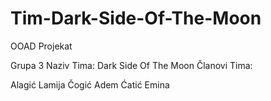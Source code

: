 # Tim-Dark-Side-Of-The-Moon
OOAD Projekat

Grupa 3
Naziv Tima: Dark Side Of The Moon
Članovi Tima:

Alagić Lamija 
Čogić Adem
Ćatić Emina

